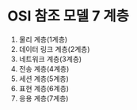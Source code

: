 # OSI 참조 모델 7 계층

1. 물리 계층(1계층)
2. 데이터 링크 계층(2계층)
3. 네트워크 계층(3계층)
4. 전송 계층(4계층)
5. 세션 계층(5계층)
6. 표현 계층(6계층)
7. 응용 계층(7계층)